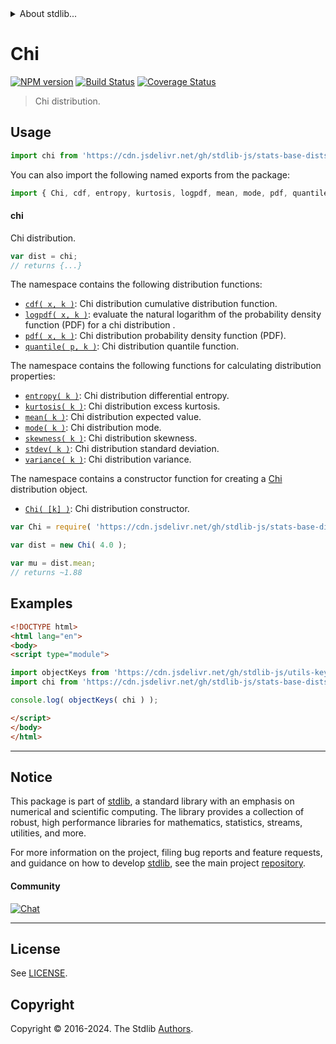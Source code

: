 <!--

@license Apache-2.0

Copyright (c) 2018 The Stdlib Authors.

Licensed under the Apache License, Version 2.0 (the "License");
you may not use this file except in compliance with the License.
You may obtain a copy of the License at

   http://www.apache.org/licenses/LICENSE-2.0

Unless required by applicable law or agreed to in writing, software
distributed under the License is distributed on an "AS IS" BASIS,
WITHOUT WARRANTIES OR CONDITIONS OF ANY KIND, either express or implied.
See the License for the specific language governing permissions and
limitations under the License.

-->


<details>
  <summary>
    About stdlib...
  </summary>
  <p>We believe in a future in which the web is a preferred environment for numerical computation. To help realize this future, we've built stdlib. stdlib is a standard library, with an emphasis on numerical and scientific computation, written in JavaScript (and C) for execution in browsers and in Node.js.</p>
  <p>The library is fully decomposable, being architected in such a way that you can swap out and mix and match APIs and functionality to cater to your exact preferences and use cases.</p>
  <p>When you use stdlib, you can be absolutely certain that you are using the most thorough, rigorous, well-written, studied, documented, tested, measured, and high-quality code out there.</p>
  <p>To join us in bringing numerical computing to the web, get started by checking us out on <a href="https://github.com/stdlib-js/stdlib">GitHub</a>, and please consider <a href="https://opencollective.com/stdlib">financially supporting stdlib</a>. We greatly appreciate your continued support!</p>
</details>

# Chi

[![NPM version][npm-image]][npm-url] [![Build Status][test-image]][test-url] [![Coverage Status][coverage-image]][coverage-url] <!-- [![dependencies][dependencies-image]][dependencies-url] -->

> Chi distribution.



<section class="usage">

## Usage

```javascript
import chi from 'https://cdn.jsdelivr.net/gh/stdlib-js/stats-base-dists-chi@esm/index.mjs';
```

You can also import the following named exports from the package:

```javascript
import { Chi, cdf, entropy, kurtosis, logpdf, mean, mode, pdf, quantile, skewness, stdev, variance } from 'https://cdn.jsdelivr.net/gh/stdlib-js/stats-base-dists-chi@esm/index.mjs';
```

#### chi

Chi distribution.

```javascript
var dist = chi;
// returns {...}
```

The namespace contains the following distribution functions:

<!-- <toc pattern="*+(cdf|pdf|mgf|quantile)*"> -->

<div class="namespace-toc">

-   <span class="signature">[`cdf( x, k )`][@stdlib/stats/base/dists/chi/cdf]</span><span class="delimiter">: </span><span class="description">Chi distribution cumulative distribution function.</span>
-   <span class="signature">[`logpdf( x, k )`][@stdlib/stats/base/dists/chi/logpdf]</span><span class="delimiter">: </span><span class="description">evaluate the natural logarithm of the probability density function (PDF) for a chi distribution .</span>
-   <span class="signature">[`pdf( x, k )`][@stdlib/stats/base/dists/chi/pdf]</span><span class="delimiter">: </span><span class="description">Chi distribution probability density function (PDF).</span>
-   <span class="signature">[`quantile( p, k )`][@stdlib/stats/base/dists/chi/quantile]</span><span class="delimiter">: </span><span class="description">Chi distribution quantile function.</span>

</div>

<!-- </toc> -->

The namespace contains the following functions for calculating distribution properties:

<!-- <toc pattern="*+(entropy|kurtosis|mean|median|mode|skewness|stdev|variance)*"> -->

<div class="namespace-toc">

-   <span class="signature">[`entropy( k )`][@stdlib/stats/base/dists/chi/entropy]</span><span class="delimiter">: </span><span class="description">Chi distribution differential entropy.</span>
-   <span class="signature">[`kurtosis( k )`][@stdlib/stats/base/dists/chi/kurtosis]</span><span class="delimiter">: </span><span class="description">Chi distribution excess kurtosis.</span>
-   <span class="signature">[`mean( k )`][@stdlib/stats/base/dists/chi/mean]</span><span class="delimiter">: </span><span class="description">Chi distribution expected value.</span>
-   <span class="signature">[`mode( k )`][@stdlib/stats/base/dists/chi/mode]</span><span class="delimiter">: </span><span class="description">Chi distribution mode.</span>
-   <span class="signature">[`skewness( k )`][@stdlib/stats/base/dists/chi/skewness]</span><span class="delimiter">: </span><span class="description">Chi distribution skewness.</span>
-   <span class="signature">[`stdev( k )`][@stdlib/stats/base/dists/chi/stdev]</span><span class="delimiter">: </span><span class="description">Chi distribution standard deviation.</span>
-   <span class="signature">[`variance( k )`][@stdlib/stats/base/dists/chi/variance]</span><span class="delimiter">: </span><span class="description">Chi distribution variance.</span>

</div>

<!-- </toc> -->

The namespace contains a constructor function for creating a [Chi][chi-distribution] distribution object.

<!-- <toc pattern="*ctor*"> -->

<div class="namespace-toc">

-   <span class="signature">[`Chi( [k] )`][@stdlib/stats/base/dists/chi/ctor]</span><span class="delimiter">: </span><span class="description">Chi distribution constructor.</span>

</div>

<!-- </toc> -->

```javascript
var Chi = require( 'https://cdn.jsdelivr.net/gh/stdlib-js/stats-base-dists-chi' ).Chi;

var dist = new Chi( 4.0 );

var mu = dist.mean;
// returns ~1.88
```

</section>

<!-- /.usage -->

<section class="examples">

## Examples

<!-- TODO: better examples -->

<!-- eslint no-undef: "error" -->

```html
<!DOCTYPE html>
<html lang="en">
<body>
<script type="module">

import objectKeys from 'https://cdn.jsdelivr.net/gh/stdlib-js/utils-keys@esm/index.mjs';
import chi from 'https://cdn.jsdelivr.net/gh/stdlib-js/stats-base-dists-chi@esm/index.mjs';

console.log( objectKeys( chi ) );

</script>
</body>
</html>
```

</section>

<!-- /.examples -->

<!-- Section for related `stdlib` packages. Do not manually edit this section, as it is automatically populated. -->

<section class="related">

</section>

<!-- /.related -->

<!-- Section for all links. Make sure to keep an empty line after the `section` element and another before the `/section` close. -->


<section class="main-repo" >

* * *

## Notice

This package is part of [stdlib][stdlib], a standard library with an emphasis on numerical and scientific computing. The library provides a collection of robust, high performance libraries for mathematics, statistics, streams, utilities, and more.

For more information on the project, filing bug reports and feature requests, and guidance on how to develop [stdlib][stdlib], see the main project [repository][stdlib].

#### Community

[![Chat][chat-image]][chat-url]

---

## License

See [LICENSE][stdlib-license].


## Copyright

Copyright &copy; 2016-2024. The Stdlib [Authors][stdlib-authors].

</section>

<!-- /.stdlib -->

<!-- Section for all links. Make sure to keep an empty line after the `section` element and another before the `/section` close. -->

<section class="links">

[npm-image]: http://img.shields.io/npm/v/@stdlib/stats-base-dists-chi.svg
[npm-url]: https://npmjs.org/package/@stdlib/stats-base-dists-chi

[test-image]: https://github.com/stdlib-js/stats-base-dists-chi/actions/workflows/test.yml/badge.svg?branch=v0.2.0
[test-url]: https://github.com/stdlib-js/stats-base-dists-chi/actions/workflows/test.yml?query=branch:v0.2.0

[coverage-image]: https://img.shields.io/codecov/c/github/stdlib-js/stats-base-dists-chi/main.svg
[coverage-url]: https://codecov.io/github/stdlib-js/stats-base-dists-chi?branch=main

<!--

[dependencies-image]: https://img.shields.io/david/stdlib-js/stats-base-dists-chi.svg
[dependencies-url]: https://david-dm.org/stdlib-js/stats-base-dists-chi/main

-->

[chat-image]: https://img.shields.io/gitter/room/stdlib-js/stdlib.svg
[chat-url]: https://app.gitter.im/#/room/#stdlib-js_stdlib:gitter.im

[stdlib]: https://github.com/stdlib-js/stdlib

[stdlib-authors]: https://github.com/stdlib-js/stdlib/graphs/contributors

[umd]: https://github.com/umdjs/umd
[es-module]: https://developer.mozilla.org/en-US/docs/Web/JavaScript/Guide/Modules

[deno-url]: https://github.com/stdlib-js/stats-base-dists-chi/tree/deno
[deno-readme]: https://github.com/stdlib-js/stats-base-dists-chi/blob/deno/README.md
[umd-url]: https://github.com/stdlib-js/stats-base-dists-chi/tree/umd
[umd-readme]: https://github.com/stdlib-js/stats-base-dists-chi/blob/umd/README.md
[esm-url]: https://github.com/stdlib-js/stats-base-dists-chi/tree/esm
[esm-readme]: https://github.com/stdlib-js/stats-base-dists-chi/blob/esm/README.md
[branches-url]: https://github.com/stdlib-js/stats-base-dists-chi/blob/main/branches.md

[stdlib-license]: https://raw.githubusercontent.com/stdlib-js/stats-base-dists-chi/main/LICENSE

[chi-distribution]: https://en.wikipedia.org/wiki/Chi_distribution

<!-- <toc-links> -->

[@stdlib/stats/base/dists/chi/ctor]: https://github.com/stdlib-js/stats-base-dists-chi-ctor/tree/esm

[@stdlib/stats/base/dists/chi/entropy]: https://github.com/stdlib-js/stats-base-dists-chi-entropy/tree/esm

[@stdlib/stats/base/dists/chi/kurtosis]: https://github.com/stdlib-js/stats-base-dists-chi-kurtosis/tree/esm

[@stdlib/stats/base/dists/chi/mean]: https://github.com/stdlib-js/stats-base-dists-chi-mean/tree/esm

[@stdlib/stats/base/dists/chi/mode]: https://github.com/stdlib-js/stats-base-dists-chi-mode/tree/esm

[@stdlib/stats/base/dists/chi/skewness]: https://github.com/stdlib-js/stats-base-dists-chi-skewness/tree/esm

[@stdlib/stats/base/dists/chi/stdev]: https://github.com/stdlib-js/stats-base-dists-chi-stdev/tree/esm

[@stdlib/stats/base/dists/chi/variance]: https://github.com/stdlib-js/stats-base-dists-chi-variance/tree/esm

[@stdlib/stats/base/dists/chi/cdf]: https://github.com/stdlib-js/stats-base-dists-chi-cdf/tree/esm

[@stdlib/stats/base/dists/chi/logpdf]: https://github.com/stdlib-js/stats-base-dists-chi-logpdf/tree/esm

[@stdlib/stats/base/dists/chi/pdf]: https://github.com/stdlib-js/stats-base-dists-chi-pdf/tree/esm

[@stdlib/stats/base/dists/chi/quantile]: https://github.com/stdlib-js/stats-base-dists-chi-quantile/tree/esm

<!-- </toc-links> -->

</section>

<!-- /.links -->
